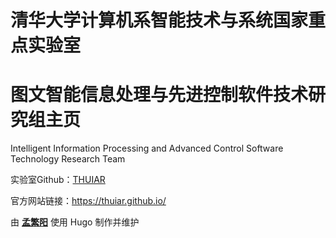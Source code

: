 # 清华大学计算机系智能技术与系统国家重点实验室

# 图文智能信息处理与先进控制软件技术研究组主页

Intelligent Information Processing and Advanced Control Software Technology Research Team

实验室Github：[THUIAR](https://github.com/thuiar)

官方网站链接：https://thuiar.github.io/

由 **[孟繁阳](https://github.com/FanyangMengDev/)** 使用 Hugo 制作并维护